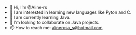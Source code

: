 - 👋 Hi, I’m @Aline-rs
- 👀 I am interested in learning new languages like Pyton and C.
- 🌱 I am currently learning Java.
- 💞️ I'm looking to collaborate on Java projects.
- 📫 How to reach me: alinerosa_s@hotmail.com

